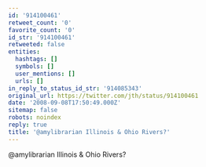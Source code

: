 ```yaml
---
id: '914100461'
retweet_count: '0'
favorite_count: '0'
id_str: '914100461'
retweeted: false
entities:
  hashtags: []
  symbols: []
  user_mentions: []
  urls: []
in_reply_to_status_id_str: '914085343'
original_url: https://twitter.com/jth/status/914100461
date: '2008-09-08T17:50:49.000Z'
sitemap: false
robots: noindex
reply: true
title: '@amylibrarian Illinois & Ohio Rivers?'
---
```


@amylibrarian Illinois & Ohio Rivers?